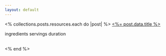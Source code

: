```yaml
---
layout: default
---
```


<% collections.posts.resources.each do |post| %>
<a href="<%=post.relative_url%>"><%= post.data.title %></a>

<span class="<%= post.data.ingredients.nil? ? 'text-red-500' : 'text-green-500' %>">ingredients</span>
<span class="<%= post.data.servings.nil? ? 'text-red-500' : 'text-green-500' %>">servings</span>
<span class="<%= post.data.duration.nil? ? 'text-red-500' : 'text-green-500' %>">duration</span>

  <br />
<% end %>
